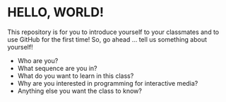 # HELLO, WORLD!

This repository is for you to introduce yourself to your classmates and to use GitHub for the first time! So, go ahead ... tell us something about yourself! 
<ul>
  <li>Who are you?</li>
  <li>What sequence are you in?</li>
  <li>What do you want to learn in this class?</li>
  <li>Why are you interested in programming for interactive media?</li>
  <li>Anything else you want the class to know?</li>
</ul>
